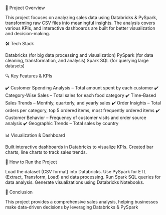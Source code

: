 📌 Project Overview

This project focuses on analyzing sales data using Databricks & PySpark, transforming raw CSV files into meaningful insights. 
The analysis covers various KPIs, and interactive dashboards are built for better visualization and decision-making.

🛠 Tech Stack

Databricks (for big data processing and visualization)
PySpark (for data cleaning, transformation, and analysis)
Spark SQL (for querying large datasets)

🔍 Key Features & KPIs

✔️ Customer Spending Analysis – Total amount spent by each customer ✔️ Category-Wise Sales – Total sales for each food category ✔️ Time-Based Sales Trends – Monthly, quarterly, and yearly sales ✔️ Order Insights – Total orders per category, top 5 ordered items, most frequently ordered items ✔️ Customer Behavior – Frequency of customer visits and order source analysis ✔️ Geographic Trends – Total sales by country 

📊 Visualization & Dashboard

Built interactive dashboards in Databricks to visualize KPIs.
Created bar charts, line charts to track sales trends.

🚀 How to Run the Project

Load the dataset (CSV format) into Databricks.
Use PySpark for ETL (Extract, Transform, Load) and data processing.
Run Spark SQL queries for data analysis.
Generate visualizations using Databricks Notebooks.

📢 Conclusion

This project provides a comprehensive sales analysis, helping businesses make data-driven decisions by leveraging Databricks & PySpark
